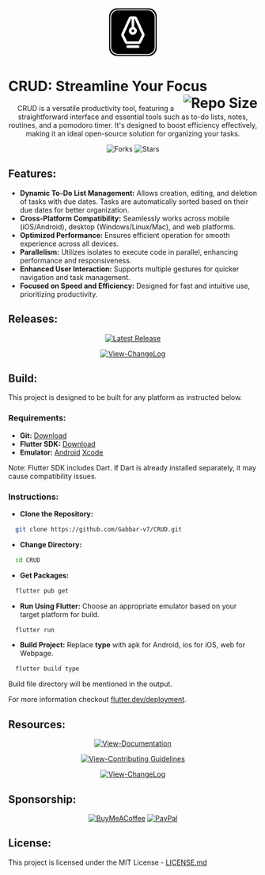 <div align="center">
  <img src="https://github.com/Gabbar-v7/CRUD/blob/master/_git/crud_logo.png" alt="CRUD Logo" width="100px"/> 
</div>

# CRUD: Streamline Your Focus <img src='https://img.shields.io/github/repo-size/Gabbar-v7/CRUD?style=for-the-badge&label=REPO%20SIZE&labelColor=302D41&color=cba6f7' align='right' alt='Repo Size'>

  <p align ='center'>CRUD is a versatile productivity tool, featuring a straightforward interface and essential tools such as to-do lists, notes, routines, and a pomodoro timer. It's designed to boost efficiency effectively, making it an ideal open-source solution for organizing your tasks.</p>
  
  <div align='center'>
  
  ![Forks](https://img.shields.io/github/forks/Gabbar-v7/CRUD?style=for-the-badge&labelColor=28231d&color=grey)
  ![Stars](https://img.shields.io/github/stars/Gabbar-v7/CRUD?style=for-the-badge&labelColor=28231d&color=grey)
  
  </div>

## Features:
  - **Dynamic To-Do List Management:** Allows creation, editing, and deletion of tasks with due dates. Tasks are automatically sorted based on their due dates for better organization.
  - **Cross-Platform Compatibility:** Seamlessly works across mobile (iOS/Android), desktop (Windows/Linux/Mac), and web platforms.
  - **Optimized Performance:** Ensures efficient operation for smooth experience across all devices.
  - **Parallelism:** Utilizes isolates to execute code in parallel, enhancing performance and responsiveness.
  - **Enhanced User Interaction:** Supports multiple gestures for quicker navigation and task management.
  - **Focused on Speed and Efficiency:** Designed for fast and intuitive use, prioritizing productivity.

## Releases:

  <div align='center'>
    
  [![Latest Release](https://img.shields.io/github/v/tag/Gabbar-v7/CRUD?style=for-the-badge&label=Latest%20Release&labelColor=28231d&color=grey)](https://github.com/Gabbar-v7/CRUD/releases)
  
  [![View-ChangeLog](https://img.shields.io/badge/View-ChangeLog-grey?style=for-the-badge&labelColor=28231d&color=grey)](/CHANGELOG.md)
  
  </div>

## Build:
This project is designed to be built for any platform as instructed below.

  ### Requirements:
  - **Git:** [Download](https://git-scm.com/downloads)
  - **Flutter SDK:** [Download](https://docs.flutter.dev/get-started/install)
  - **Emulator:** [Android](https://developer.android.com/studio) [Xcode](https://developer.apple.com/xcode/)

  Note: Flutter SDK includes Dart. If Dart is already installed separately, it may cause compatibility issues.

  ### Instructions:
  - **Clone the Repository:**
  ```bash
    git clone https://github.com/Gabbar-v7/CRUD.git
  ```
  - **Change Directory:**
  ```bash
    cd CRUD
  ```
  - **Get Packages:**
  ```bash
    flutter pub get
  ```
  - **Run Using Flutter:** Choose an appropriate emulator based on your target platform for build.
  ```bash
    flutter run
  ```
  - **Build Project:** Replace **type** with apk for Android, ios for iOS, web for Webpage.
  ```bash
    flutter build type
  ```

  Build file directory will be mentioned in the output.

  For more information checkout [flutter.dev/deployment](https://docs.flutter.dev/deployment).

## Resources:

<div align="center">

[![View-Documentation](https://img.shields.io/badge/View-Documentation-grey?style=for-the-badge&labelColor=28231d&color=grey)](/DOCUMENTATION.md)

[![View-Contributing Guidelines](https://img.shields.io/badge/View-Contributing%20Guidelines-grey?style=for-the-badge&labelColor=28231d&color=grey)](/CONTRIBUTION.md)

  [![View-ChangeLog](https://img.shields.io/badge/View-ChangeLog-grey?style=for-the-badge&labelColor=28231d&color=grey)](/CHANGELOG.md)

</div>

## Sponsorship:

<div align='center'>
  
  [![BuyMeACoffee](https://img.shields.io/badge/Buy%20Me%20a%20Coffee-ffdd00?style=for-the-badge&logo=buy-me-a-coffee&logoColor=black)](https://buymeacoffee.com/Gabbar_v7)
  [![PayPal](https://img.shields.io/badge/PayPal-00457C?style=for-the-badge&logo=paypal&logoColor=white)](https://www.paypal.me/GabbarShall)

</div>


## License:

This project is licensed under the MIT License - [LICENSE.md](https://github.com/Gabbar-v7/CRUD/blob/master/LICENSE.md)
